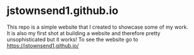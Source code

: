 # jstownsend1.github.io
This repo is a simple website that I created to showcase some of my work. It is also my first shot at building a website and therefore pretty unsophisticated but it works!
To see the website go to https://jstownsend1.github.io/
